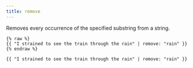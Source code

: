 ```yaml
---
title: remove
---
```


Removes every occurrence of the specified substring from a string.

```liquid
{% raw %}
{{ "I strained to see the train through the rain" | remove: "rain" }}
{% endraw %}
```

```text
{{ "I strained to see the train through the rain" | remove: "rain" }}
```

